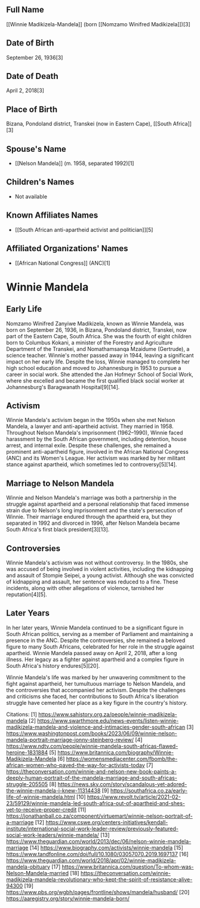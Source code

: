 ## Full Name
[[Winnie Madikizela-Mandela]] (born [[Nomzamo Winifred Madikizela]])[3]

## Date of Birth
September 26, 1936[3]

## Date of Death
April 2, 2018[3]

## Place of Birth
Bizana, Pondoland district, Transkei (now in Eastern Cape), [[South Africa]][3]

## Spouse's Name
- [[Nelson Mandela]] (m. 1958, separated 1992)[1]

## Children's Names
- Not available

## Known Affiliates Names
- [[South African anti-apartheid activist and politician]][5]

## Affiliated Organizations' Names
- [[African National Congress]] (ANC)[1]

# Winnie Mandela

## Early Life

Nomzamo Winifred Zanyiwe Madikizela, known as Winnie Mandela, was born on September 26, 1936, in Bizana, Pondoland district, Transkei, now part of the Eastern Cape, South Africa. She was the fourth of eight children born to Columbus Kokani, a minister of the Forestry and Agriculture Department of the Transkei, and Nomathamsanqa Mzaidume (Gertrude), a science teacher. Winnie's mother passed away in 1944, leaving a significant impact on her early life. Despite the loss, Winnie managed to complete her high school education and moved to Johannesburg in 1953 to pursue a career in social work. She attended the Jan Hofmeyr School of Social Work, where she excelled and became the first qualified black social worker at Johannesburg's Baragwanath Hospital[9][14].

## Activism

Winnie Mandela's activism began in the 1950s when she met Nelson Mandela, a lawyer and anti-apartheid activist. They married in 1958. Throughout Nelson Mandela's imprisonment (1962–1990), Winnie faced harassment by the South African government, including detention, house arrest, and internal exile. Despite these challenges, she remained a prominent anti-apartheid figure, involved in the African National Congress (ANC) and its Women's League. Her activism was marked by her militant stance against apartheid, which sometimes led to controversy[5][14].

## Marriage to Nelson Mandela

Winnie and Nelson Mandela's marriage was both a partnership in the struggle against apartheid and a personal relationship that faced immense strain due to Nelson's long imprisonment and the state's persecution of Winnie. Their marriage endured through the apartheid era, but they separated in 1992 and divorced in 1996, after Nelson Mandela became South Africa's first black president[3][13].

## Controversies

Winnie Mandela's activism was not without controversy. In the 1980s, she was accused of being involved in violent activities, including the kidnapping and assault of Stompie Seipei, a young activist. Although she was convicted of kidnapping and assault, her sentence was reduced to a fine. These incidents, along with other allegations of violence, tarnished her reputation[4][5].

## Later Years

In her later years, Winnie Mandela continued to be a significant figure in South African politics, serving as a member of Parliament and maintaining a presence in the ANC. Despite the controversies, she remained a beloved figure to many South Africans, celebrated for her role in the struggle against apartheid. Winnie Mandela passed away on April 2, 2018, after a long illness. Her legacy as a fighter against apartheid and a complex figure in South Africa's history endures[5][20].

Winnie Mandela's life was marked by her unwavering commitment to the fight against apartheid, her tumultuous marriage to Nelson Mandela, and the controversies that accompanied her activism. Despite the challenges and criticisms she faced, her contributions to South Africa's liberation struggle have cemented her place as a key figure in the country's history.

Citations:
[1] https://www.sahistory.org.za/people/winnie-madikizela-mandela
[2] https://www.swarthmore.edu/news-events/listen-winnie-madikizela-mandela-and-violence-and-intimacies-gender-south-african
[3] https://www.washingtonpost.com/books/2023/06/09/winnie-nelson-mandela-portrait-marriage-jonny-steinberg-review/
[4] https://www.ndtv.com/people/winnie-mandela-south-africas-flawed-heroine-1831884
[5] https://www.britannica.com/biography/Winnie-Madikizela-Mandela
[6] https://womensmediacenter.com/fbomb/the-african-women-who-paved-the-way-for-activists-today
[7] https://theconversation.com/winnie-and-nelson-new-book-paints-a-deeply-human-portrait-of-the-mandela-marriage-and-south-africas-struggle-205505
[8] https://news.sky.com/story/scandalous-yet-adored-the-winnie-mandela-i-knew-11314438
[9] https://southafrica.co.za/early-life-of-winnie-mandela.html
[10] https://www.revolt.tv/article/2021-02-23/59129/winnie-mandela-led-south-africa-out-of-apartheid-and-shes-yet-to-receive-proper-credit
[11] https://jonathanball.co.za/component/virtuemart/winnie-nelson-portrait-of-a-marriage
[12] https://www.cswe.org/centers-initiatives/kendall-institute/international-social-work-leader-review/previously-featured-social-work-leaders/winnie-mandela/
[13] https://www.theguardian.com/world/2013/dec/06/nelson-winnie-mandela-marriage
[14] https://www.biography.com/activists/winnie-mandela
[15] https://www.tandfonline.com/doi/full/10.1080/03057070.2019.1697137
[16] https://www.theguardian.com/world/2018/apr/02/winnie-madikizela-mandela-obituary
[17] https://www.britannica.com/question/To-whom-was-Nelson-Mandela-married
[18] https://theconversation.com/winnie-madikizela-mandela-revolutionary-who-kept-the-spirit-of-resistance-alive-94300
[19] https://www.pbs.org/wgbh/pages/frontline/shows/mandela/husband/
[20] https://aaregistry.org/story/winnie-mandela-born/